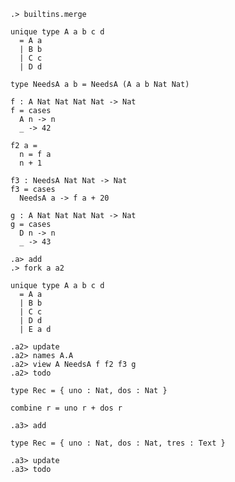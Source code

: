 
```ucm:hide
.> builtins.merge
```

```unison:hide
unique type A a b c d
  = A a
  | B b
  | C c
  | D d

type NeedsA a b = NeedsA (A a b Nat Nat)

f : A Nat Nat Nat Nat -> Nat
f = cases
  A n -> n
  _ -> 42

f2 a =
  n = f a
  n + 1

f3 : NeedsA Nat Nat -> Nat
f3 = cases
  NeedsA a -> f a + 20

g : A Nat Nat Nat Nat -> Nat
g = cases
  D n -> n
  _ -> 43
```

```ucm
.a> add
.> fork a a2
```

```unison
unique type A a b c d
  = A a
  | B b
  | C c
  | D d
  | E a d
```

```ucm
.a2> update
.a2> names A.A
.a2> view A NeedsA f f2 f3 g
.a2> todo
```

```unison
type Rec = { uno : Nat, dos : Nat }

combine r = uno r + dos r
```

```ucm
.a3> add
```

```unison
type Rec = { uno : Nat, dos : Nat, tres : Text }
```

```ucm
.a3> update
.a3> todo
```
